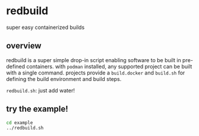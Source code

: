 # redbuild

super easy containerized builds

## overview

redbuild is a super simple drop-in script enabling software to be built in pre-defined containers. with `podman` installed, any supported project can be built with a single command. projects provide a `build.docker` and `build.sh` for defining the build environment and build steps.

`redbuild.sh`: just add water!

## try the example!

```sh
cd example
../redbuild.sh
```
